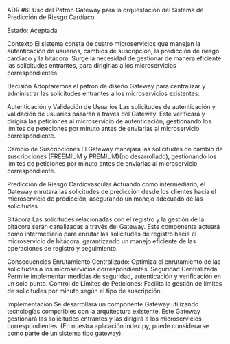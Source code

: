 ADR #6: Uso del Patrón Gateway para la orquestación del Sistema de Predicción de Riesgo Cardíaco.

Estado: Aceptada

Contexto
El sistema consta de cuatro microservicios que manejan la autenticación de usuarios, cambios de suscripción, la predicción de riesgo cardiaco y la bitácora. Surge la necesidad de gestionar de manera eficiente las solicitudes entrantes, para dirigirlas a los microservicios correspondientes.

Decisión
Adoptaremos el patrón de diseño Gateway para centralizar y administrar las solicitudes entrantes a los microservicios existentes:

Autenticación y Validación de Usuarios
Las solicitudes de autenticación y validación de usuarios pasarán a través del Gateway. Este verificará y dirigirá las peticiones al microservicio de autenticación, gestionando los límites de peteciones por minuto antes de enviarlas al microservicio correspondiente.

Cambio de Suscripciones
El Gateway manejará las solicitudes de cambio de suscripciones (FREEMIUM y PREMIUM)(no desarrollado), gestionando los límites de peticiones por minuto antes de enviarlas al microservicio correspondiente.

Predicción de Riesgo Cardiovascular
Actuando como intermediario, el Gateway enrutará las solicitudes de predicción desde los clientes hacia el microservicio de predicción, asegurando un manejo adecuado de las solicitudes.

Bitácora
Las solicitudes relacionadas con el registro y la gestión de la bitácora serán canalizadas a través del Gateway. Este componente actuará como intermediario para enrutar las solicitudes de registro hacia el microservicio de bitácora, garantizando un manejo eficiente de las operaciones de registro y seguimiento.

Consecuencias
Enrutamiento Centralizado: Optimiza el enrutamiento de las solicitudes a los microservicios correspondientes.
Seguridad Centralizada: Permite implementar medidas de seguridad, autenticación y verificación en un solo punto.
Control de Límites de Peticiones: Facilita la gestión de límites de solicitudes por minuto según el tipo de suscripción.

Implementación
Se desarrollará un componente Gateway utilizando tecnologías compatibles con la arquitectura existente. Este Gateway gestionará las solicitudes entrantes y las dirigirá a los microservicios correspondientes. 
(En nuestra aplicación index.py, puede considerarse como parte de un sistema tipo gateway).



